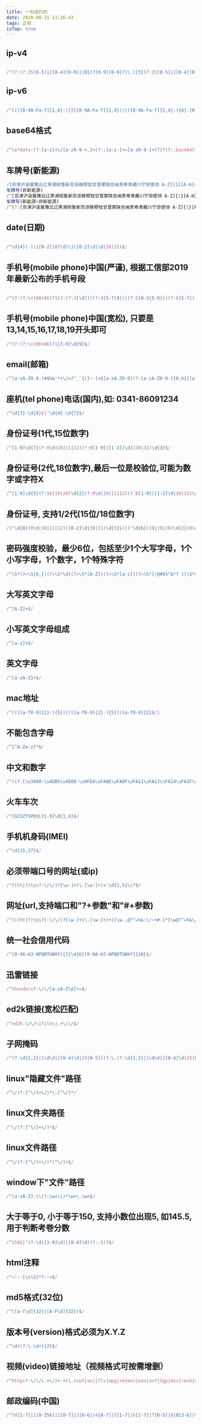 ```yaml
---
title: 一句话代码
date: 2020-08-25 11:26:43
tags: 正则
isTop: true
---
```


## ip-v4

``` javascript

/^(?:(?:25[0-5]|2[0-4][0-9]|[01]?[0-9][0-9]?)\.){3}(?:25[0-5]|2[0-4][0-9]|[01]?[0-9][0-9]?)$/

```

## ip-v6

``` javascript

/^((([0-9A-Fa-f]{1,4}:){7}[0-9A-Fa-f]{1,4})|(([0-9A-Fa-f]{1,4}:){6}:[0-9A-Fa-f]{1,4})|(([0-9A-Fa-f]{1,4}:){5}:([0-9A-Fa-f]{1,4}:)?[0-9A-Fa-f]{1,4})|(([0-9A-Fa-f]{1,4}:){4}:([0-9A-Fa-f]{1,4}:){0,2}[0-9A-Fa-f]{1,4})|(([0-9A-Fa-f]{1,4}:){3}:([0-9A-Fa-f]{1,4}:){0,3}[0-9A-Fa-f]{1,4})|(([0-9A-Fa-f]{1,4}:){2}:([0-9A-Fa-f]{1,4}:){0,4}[0-9A-Fa-f]{1,4})|(([0-9A-Fa-f]{1,4}:){6}((\b((25[0-5])|(1\d{2})|(2[0-4]\d)|(\d{1,2}))\b)\.){3}(\b((25[0-5])|(1\d{2})|(2[0-4]\d)|(\d{1,2}))\b))|(([0-9A-Fa-f]{1,4}:){0,5}:((\b((25[0-5])|(1\d{2})|(2[0-4]\d)|(\d{1,2}))\b)\.){3}(\b((25[0-5])|(1\d{2})|(2[0-4]\d)|(\d{1,2}))\b))|(::([0-9A-Fa-f]{1,4}:){0,5}((\b((25[0-5])|(1\d{2})|(2[0-4]\d)|(\d{1,2}))\b)\.){3}(\b((25[0-5])|(1\d{2})|(2[0-4]\d)|(\d{1,2}))\b))|([0-9A-Fa-f]{1,4}::([0-9A-Fa-f]{1,4}:){0,5}[0-9A-Fa-f]{1,4})|(::([0-9A-Fa-f]{1,4}:){0,6}[0-9A-Fa-f]{1,4})|(([0-9A-Fa-f]{1,4}:){1,7}:))$/i

```

## base64格式

``` javascript

/^\s*data:(?:[a-z]+\/[a-z0-9-+.]+(?:;[a-z-]+=[a-z0-9-]+)?)?(?:;base64)?,([a-z0-9!$&',()*+;=\-._~:@\/?%\s]*?)\s*$/i

```

## 车牌号(新能源)

``` javascript
/[京津沪渝冀豫云辽黑湘皖鲁新苏浙赣鄂桂甘晋蒙陕吉闽贵粤青藏川宁琼使领 A-Z]{1}[A-HJ-NP-Z]{1}(([0-9]{5}[DF])|([DF][A-HJ-NP-Z0-9][0-9]{4}))$/
车牌号(非新能源)
/^[京津沪渝冀豫云辽黑湘皖鲁新苏浙赣鄂桂甘晋蒙陕吉闽贵粤青藏川宁琼使领 A-Z]{1}[A-HJ-NP-Z]{1}[A-Z0-9]{4}[A-Z0-9挂学警港澳]{1}$/
车牌号(新能源+非新能源)
/^(?:[京津沪渝冀豫云辽黑湘皖鲁新苏浙赣鄂桂甘晋蒙陕吉闽贵粤青藏川宁琼使领 A-Z]{1}[A-HJ-NP-Z]{1}(?:(?:[0-9]{5}[DF])|(?:[DF](?:[A-HJ-NP-Z0-9])[0-9]{4})))|(?:[京津沪渝冀豫云辽黑湘皖鲁新苏浙赣鄂桂甘晋蒙陕吉闽贵粤青藏川宁琼使领 A-Z]{1}[A-Z]{1}[A-HJ-NP-Z0-9]{4}[A-HJ-NP-Z0-9 挂学警港澳]{1})$/
```

## date(日期)

``` javascript

/^\d{4}(-)(1[0-2]|0?\d)\1([0-2]\d|\d|30|31)$/

```

## 手机号(mobile phone)中国(严谨), 根据工信部2019年最新公布的手机号段

``` javascript

/^(?:(?:\+|00)86)?1(?:(?:3[\d])|(?:4[5-7|9])|(?:5[0-3|5-9])|(?:6[5-7])|(?:7[0-8])|(?:8[\d])|(?:9[1|8|9]))\d{8}$/

```

## 手机号(mobile phone)中国(宽松), 只要是13,14,15,16,17,18,19开头即可

``` javascript
/^(?:(?:\+|00)86)?1[3-9]\d{9}$/
```

## email(邮箱)

``` javascript
/^[a-zA-Z0-9.!#$%&'*+\/=?^_`{|}~-]+@[a-zA-Z0-9](?:[a-zA-Z0-9-]{0,61}[a-zA-Z0-9])?(?:\.[a-zA-Z0-9](?:[a-zA-Z0-9-]{0,61}[a-zA-Z0-9])?)*$/
```

## 座机(tel phone)电话(国内),如: 0341-86091234

``` javascript
/^\d{3}-\d{8}$|^\d{4}-\d{7}$/
```

## 身份证号(1代,15位数字)

``` javascript
/^[1-9]\d{7}(?:0\d|10|11|12)(?:0[1-9]|[1-2][\d]|30|31)\d{3}$/
```

## 身份证号(2代,18位数字),最后一位是校验位,可能为数字或字符X

``` javascript
/^[1-9]\d{5}(?:18|19|20)\d{2}(?:0\d|10|11|12)(?:0[1-9]|[1-2]\d|30|31)\d{3}[\dXx]$/
```

## 身份证号, 支持1/2代(15位/18位数字)

``` javascript
/(^\d{8}(0\d|10|11|12)([0-2]\d|30|31)\d{3}$)|(^\d{6}(18|19|20)\d{2}(0\d|10|11|12)([0-2]\d|30|31)\d{3}(\d|X|x)$)/
```

## 密码强度校验，最少6位，包括至少1个大写字母，1个小写字母，1个数字，1个特殊字符

``` javascript
/^\S*(?=\S{6,})(?=\S*\d)(?=\S*[A-Z])(?=\S*[a-z])(?=\S*[!@#$%^&*? ])\S*$/
```

## 大写英文字母

``` javascript
/^[A-Z]+$/
```

## 小写英文字母组成

``` javascript
/^[a-z]+$/
```

## 英文字母

``` javascript
/^[a-zA-Z]+$/
```

## mac地址

``` javascript
/^((([a-f0-9]{2}:){5})|(([a-f0-9]{2}-){5}))[a-f0-9]{2}$/i
```

## 不能包含字母

``` javascript
/^[^A-Za-z]*$/
```

## 中文和数字

``` javascript
/^((?:[\u3400-\u4DB5\u4E00-\u9FEA\uFA0E\uFA0F\uFA11\uFA13\uFA14\uFA1F\uFA21\uFA23\uFA24\uFA27-\uFA29]|[\uD840-\uD868\uD86A-\uD86C\uD86F-\uD872\uD874-\uD879][\uDC00-\uDFFF]|\uD869[\uDC00-\uDED6\uDF00-\uDFFF]|\uD86D[\uDC00-\uDF34\uDF40-\uDFFF]|\uD86E[\uDC00-\uDC1D\uDC20-\uDFFF]|\uD873[\uDC00-\uDEA1\uDEB0-\uDFFF]|\uD87A[\uDC00-\uDFE0])|(\d))+$/
```

## 火车车次

``` javascript
/^[GCDZTSPKXLY1-9]\d{1,4}$/

```

## 手机机身码(IMEI)

``` javascript
/^\d{15,17}$/
```

## 必须带端口号的网址(或ip)

``` javascript
/^((ht|f)tps?:\/\/)?[\w-]+(\.[\w-]+)+:\d{1,5}\/?$/
```

## 网址(url,支持端口和"?+参数"和"#+参数)

``` javascript
/^(((ht|f)tps?):\/\/)?[\w-]+(\.[\w-]+)+([\w.,@?^=%&:\/~+#-]*[\w@?^=%&\/~+#-])?$/
```

## 统一社会信用代码

``` javascript
/^[0-9A-HJ-NPQRTUWXY]{2}\d{6}[0-9A-HJ-NPQRTUWXY]{10}$/
```

## 迅雷链接

``` javascript
/^thunderx?:\/\/[a-zA-Z\d]+=$/
```

## ed2k链接(宽松匹配)

``` javascript
/^ed2k:\/\/\|file\|.+\|\/$/
```

## 子网掩码

``` javascript
/^(?:\d{1,2}|1\d\d|2[0-4]\d|25[0-5])(?:\.(?:\d{1,2}|1\d\d|2[0-4]\d|25[0-5])){3}$/
```

## linux"隐藏文件"路径

``` javascript
/^\/(?:[^\/]+\/)*\.[^\/]*/
```

## linux文件夹路径

``` javascript
/^\/(?:[^\/]+\/)*$/
```

## linux文件路径

``` javascript
/^\/(?:[^\/]+\/)*[^\/]+$/
```

## window下"文件"路径

``` javascript
/^[a-zA-Z]:\\(?:\w+\\)*\w+\.\w+$/
```

## 大于等于0, 小于等于150, 支持小数位出现5, 如145.5, 用于判断考卷分数

``` javascript
/^150$|^(?:\d|[1-9]\d|1[0-4]\d)(?:.5)?$/
```

## html注释

``` javascript
/^<!--[\s\S]*?-->$/
```

## md5格式(32位)

``` javascript
/^([a-f\d]{32}|[A-F\d]{32})$/
```

## 版本号(version)格式必须为X.Y.Z

``` javascript
/^\d+(?:\.\d+){2}$/
```

## 视频(video)链接地址（视频格式可按需增删）

``` javascript
/^https?:\/\/(.+\/)+.+(\.(swf|avi|flv|mpg|rm|mov|wav|asf|3gp|mkv|rmvb|mp4))$/i
```

## 邮政编码(中国)

``` javascript
/^(0[1-7]|1[0-356]|2[0-7]|3[0-6]|4[0-7]|5[1-7]|6[1-7]|7[0-5]|8[013-6])\d{4}$/
```
